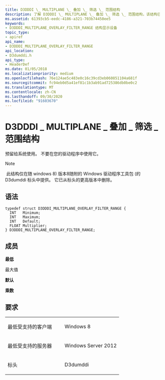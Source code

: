 ```yaml
---
title: D3DDDI \_ MULTIPLANE \_ 叠加 \_ 筛选 \_ 范围结构
description: 了解 D3DDDI \_ MULTIPLANE \_ 叠加 \_ 筛选 \_ 范围结构，该结构已保留供系统使用。 不要在您的驱动程序中使用它。
ms.assetid: 61393cb5-eedc-4186-a321-703b74450ee5
keywords:
- D3DDDI_MULTIPLANE_OVERLAY_FILTER_RANGE 结构显示设备
topic_type:
- apiref
api_name:
- D3DDDI_MULTIPLANE_OVERLAY_FILTER_RANGE
api_location:
- D3dumddi.h
api_type:
- HeaderDef
ms.date: 01/05/2018
ms.localizationpriority: medium
ms.openlocfilehash: 76e124ae5c483e0c16c39cd3eb060851104a681f
ms.sourcegitcommit: fc94eb0d5a41ef81c1b3ab91ad725386db0be0c2
ms.translationtype: MT
ms.contentlocale: zh-CN
ms.lasthandoff: 09/30/2020
ms.locfileid: "91603670"
---
```

# <a name="d3dddi_multiplane_overlay_filter_range-structure"></a>D3DDDI \_ MULTIPLANE \_ 叠加 \_ 筛选 \_ 范围结构


预留给系统使用。 不要在您的驱动程序中使用它。

> [!NOTE]
> 此结构仅在随 windows 8) 版本8随附的 Windows 驱动程序工具包 (的 D3dumddi 标头中提供。 它已从标头的更高版本中删除。

 

<a name="syntax"></a>语法
------

```ManagedCPlusPlus
typedef struct D3DDDI_MULTIPLANE_OVERLAY_FILTER_RANGE {
  INT   Minimum;
  INT   Maximum;
  INT   Default;
  FLOAT Multiplier;
} D3DDDI_MULTIPLANE_OVERLAY_FILTER_RANGE;
```

<a name="members"></a>成员
-------

**最低**

最大值

**默认**

**乘数**

<a name="requirements"></a>要求
------------

<table>
<colgroup>
<col width="50%" />
<col width="50%" />
</colgroup>
<tbody>
<tr class="odd">
<td align="left"><p>最低受支持的客户端</p></td>
<td align="left"><p>Windows 8</p></td>
</tr>
<tr class="even">
<td align="left"><p>最低受支持的服务器</p></td>
<td align="left"><p>Windows Server 2012</p></td>
</tr>
<tr class="odd">
<td align="left"><p>标头</p></td>
<td align="left">D3dumddi</td>
</tr>
</tbody>
</table>

 

 






